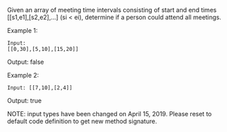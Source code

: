Given an array of meeting time intervals consisting of start and end times [[s1,e1],[s2,e2],...] (si < ei), determine if a person could attend all meetings.

Example 1:
```
Input: 
[[0,30],[5,10],[15,20]]
```
Output: false


Example 2:
```
Input: [[7,10],[2,4]]
```
Output: true


NOTE: input types have been changed on April 15, 2019. Please reset to default code definition to get new method signature.
